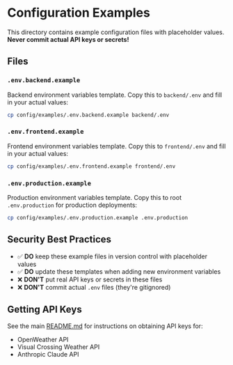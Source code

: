# Configuration Examples

This directory contains example configuration files with placeholder values. **Never commit actual API keys or secrets!**

## Files

### `.env.backend.example`
Backend environment variables template. Copy this to `backend/.env` and fill in your actual values:
```bash
cp config/examples/.env.backend.example backend/.env
```

### `.env.frontend.example`
Frontend environment variables template. Copy this to `frontend/.env` and fill in your actual values:
```bash
cp config/examples/.env.frontend.example frontend/.env
```

### `.env.production.example`
Production environment variables template. Copy this to root `.env.production` for production deployments:
```bash
cp config/examples/.env.production.example .env.production
```

## Security Best Practices

- ✅ **DO** keep these example files in version control with placeholder values
- ✅ **DO** update these templates when adding new environment variables
- ❌ **DON'T** put real API keys or secrets in these files
- ❌ **DON'T** commit actual `.env` files (they're gitignored)

## Getting API Keys

See the main [README.md](../../README.md) for instructions on obtaining API keys for:
- OpenWeather API
- Visual Crossing Weather API
- Anthropic Claude API
